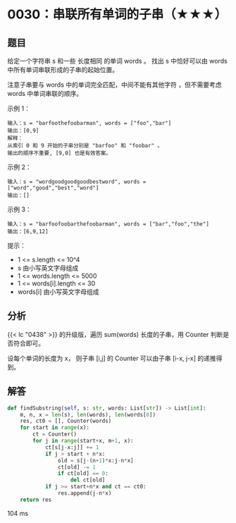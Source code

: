 # 0030：串联所有单词的子串（★★★）


## 题目

给定一个字符串 s 和一些 长度相同 的单词 words 。
找出 s 中恰好可以由 words 中所有单词串联形成的子串的起始位置。

注意子串要与 words 中的单词完全匹配，中间不能有其他字符 ，但不需要考虑 words 中单词串联的顺序。

示例 1：

    输入：s = "barfoothefoobarman", words = ["foo","bar"]
    输出：[0,9]
    解释：
    从索引 0 和 9 开始的子串分别是 "barfoo" 和 "foobar" 。
    输出的顺序不重要, [9,0] 也是有效答案。

示例 2：

    输入：s = "wordgoodgoodgoodbestword", words = ["word","good","best","word"]
    输出：[]

示例 3：

    输入：s = "barfoofoobarthefoobarman", words = ["bar","foo","the"]
    输出：[6,9,12]

提示：
- 1 <= s.length <= 10^4
- s 由小写英文字母组成
- 1 <= words.length <= 5000
- 1 <= words[i].length <= 30
- words[i] 由小写英文字母组成

## 分析

{{< lc "0438" >}} 的升级版，遍历 sum(words) 长度的子串，用 Counter 判断是否符合即可。

设每个单词的长度为 x， 则子串 [i,j] 的 Counter 可以由子串 [i-x, j-x] 的递推得到。

## 解答

```python
def findSubstring(self, s: str, words: List[str]) -> List[int]:
    m, n, x = len(s), len(words), len(words[0])
    res, ct0 = [], Counter(words)
    for start in range(x):
        ct = Counter()
        for j in range(start+x, m+1, x):
            ct[s[j-x:j]] += 1
            if j > start + n*x:
                old = s[j-(n+1)*x:j-n*x]
                ct[old] -= 1
                if ct[old] == 0:
                    del ct[old]
            if j >= start+n*x and ct == ct0:
                res.append(j-n*x)
    return res
```
104 ms
